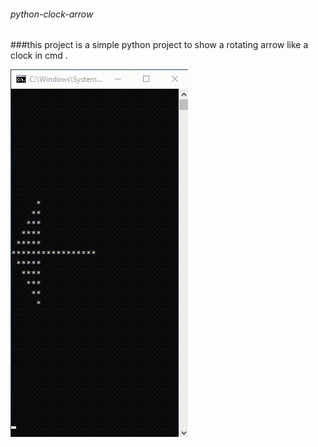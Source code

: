###### python-clock-arrow
###this project is a simple python project to show a rotating arrow like a clock in cmd .

![python-clock-arrow](https://github.com/HossamAS/python-clock-arrow/blob/main/Video_2022-11-20_041107.gif)

